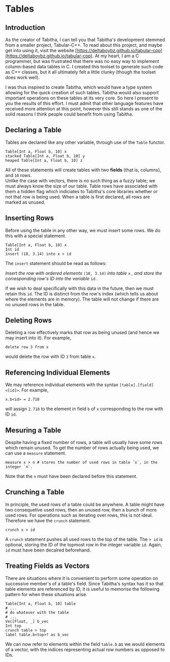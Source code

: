 # Tables
## Introduction
As the creator of Tabitha, I can tell you that Tabitha's development stemmed from a smaller project, Tabular-C++. 
To read about this project, and maybe get into using it, visit the website [https://deltaboybz.github.io/tabular-cpp](https://deltaboybz.github.io/tabular-cpp). 
At my heart, I am a C programmer, but was frustrated that there was no easy way to implement column-based data tables in C. 
I created this toolset to generate such code as C++ classes, but it all ultimately felt a little clunky (though the toolset does work well). 

I was thus inspired to create Tabitha, which would have a type system allowing for the quick creation of such tables. 
Tabitha would also support important operations on these tables at its very core. 
So here I present to you the results of this effort. 
I must admit that other language features have received more attention at this point, 
however this still stands as one of the solid reasons I think people could benefit from using Tabitha. 

## Declaring a Table
Tables are declared like any other variable, through use of the `Table` functor. 

    Table[Int a, Float b, 10] x     
    stacked Table[Int a, Float b, 10] y
    heaped Table[Int a, Float b, 10] z
    
All of these statements will create tables with two **fields** (that is, columns), and `10` rows.  
Unlike the case with vectors, there is no such thing as a fuzzy table; we must always know the size of our table. 
Table rows have associated with them a hidden flag which indiciates to Tabitha's core libraries whether or not that row is being used. 
When a table is first declared, all rows are marked as unused. 

## Inserting Rows
Before using the table in any other way, we must insert some rows.
We do this with a special statement. 

    Table[Int a, Float b, 10] x
    Int id 
    insert (10, 3.14) into x > id

The `insert` statement should be read as follows:

*Insert the row with ordered elements* `(10, 3.14)` *into table* `x` *, and store the corresponding row's ID into the variable* `id` *.*

If we wish to deal specifically with this data in the future, then we must retain this `id`. 
The ID is distinct from the row's index (which tells us about where the elements are in memory). 
The table will not change if there are no unused rows in the table. 

## Deleting Rows 
Deleting a row effectively marks that row as being unused (and hence we may insert into it).
For example,

    delete row 3 from x 
    
would delete the row with ID `3` from table `x`.  

## Referencing Individual Elements 
We may reference individual elements with the syntax `[table].[field]<[id]>`. 
For example,

    x.b<id> = 2.718
    
will assign `2.718` to the element in field `b` of `x` corresponding to the row with ID `id`. 

## Mesuring a Table
Despite having a fixed number of rows, a table will usually have some rows which remain unused. 
To get the number of rows actually being used, we can use a `measure` statement. 

    measure x > n # stores the number of used rows in table `x`, in the integer `n`. 
    
Note that the `n`  must have been declared before this statement. 
    
## Crunching a Table 
In principle, the used rows of a table could be anywhere. 
A table might have two consequetive used rows, then an unused row, then a bunch of more used rows. 
For operations such as iterating over rows, this is not ideal. 
Therefore we have the `crunch` statement.

    crunch x > id  
    
A `crunch` statement pushes all used rows to the top of the table. 
The `> id` is optional, storing the ID of the topmost row in the integer variable `id`. 
Again, `id` must have been decalred beforehand. 

## Treating Fields as Vectors
There are situations where it is convenient to perform some operation on successive member's of a table's field. 
Since Tabitha's syntax has it so that table elements are referenced by ID, it is useful to memorise the following pattern for when these situations arise. 

    Table[Int a, Float b, 10] table
    # ...
    # do whatever with the table
    # ...
    Vec[Float, _] b_vec
    Int top
    crunch table > top
    label table.b<top>? as b_vec

We can now refer to elements within the field `table.b` as we would elements of a vector,
with the indices representing actual row numbers as opposed to IDs. 
    
